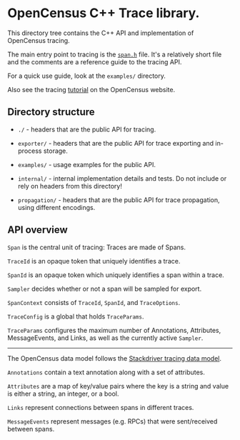 # OpenCensus C++ Trace library.

This directory tree contains the C++ API and implementation of OpenCensus
tracing.

The main entry point to tracing is the [`span.h`](span.h) file.
It's a relatively short file and the comments are a reference guide
to the tracing API.

For a quick use guide, look at the `examples/` directory.

Also see the tracing
[tutorial](https://opencensus.io/quickstart/cpp/tracing/) on the OpenCensus
website.

## Directory structure

* `./` - headers that are the public API for tracing.
* `exporter/` - headers that are the public API for trace exporting and
in-process storage.

* `examples/` - usage examples for the public API.
* `internal/` - internal implementation details and tests. Do not include or
rely on headers from this directory!

* `propagation/` - headers that are the public API for trace propagation, using
different encodings.

## API overview

`Span` is the central unit of tracing: Traces are made of Spans.

`TraceId` is an opaque token that uniquely identifies a trace.

`SpanId` is an opaque token which uniquely identifies a span within a trace.

`Sampler` decides whether or not a span will be sampled for export.

`SpanContext` consists of `TraceId`, `SpanId`, and `TraceOptions`.

`TraceConfig` is a global that holds `TraceParams`.

`TraceParams` configures the maximum number of Annotations, Attributes,
MessageEvents, and Links, as well as the currently active `Sampler`.

---

The OpenCensus data model follows the
[Stackdriver tracing data model](https://cloud.google.com/trace/docs/).

`Annotations` contain a text annotation along with a set of attributes.

`Attributes` are a map of key/value pairs where the key is a string and
             value is either a string, an integer, or a bool.

`Links` represent connections between spans in different traces.

`MessageEvents` represent messages (e.g. RPCs) that were sent/received between
                spans.
